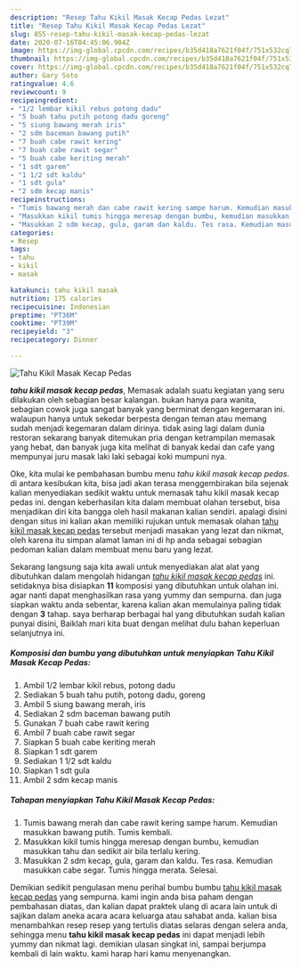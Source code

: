 ```yaml
---
description: "Resep Tahu Kikil Masak Kecap Pedas Lezat"
title: "Resep Tahu Kikil Masak Kecap Pedas Lezat"
slug: 855-resep-tahu-kikil-masak-kecap-pedas-lezat
date: 2020-07-16T04:45:06.904Z
image: https://img-global.cpcdn.com/recipes/b35d418a7621f04f/751x532cq70/tahu-kikil-masak-kecap-pedas-foto-resep-utama.jpg
thumbnail: https://img-global.cpcdn.com/recipes/b35d418a7621f04f/751x532cq70/tahu-kikil-masak-kecap-pedas-foto-resep-utama.jpg
cover: https://img-global.cpcdn.com/recipes/b35d418a7621f04f/751x532cq70/tahu-kikil-masak-kecap-pedas-foto-resep-utama.jpg
author: Gary Soto
ratingvalue: 4.6
reviewcount: 9
recipeingredient:
- "1/2 lembar kikil rebus potong dadu"
- "5 buah tahu putih potong dadu goreng"
- "5 siung bawang merah iris"
- "2 sdm baceman bawang putih"
- "7 buah cabe rawit kering"
- "7 buah cabe rawit segar"
- "5 buah cabe keriting merah"
- "1 sdt garem"
- "1 1/2 sdt kaldu"
- "1 sdt gula"
- "2 sdm kecap manis"
recipeinstructions:
- "Tumis bawang merah dan cabe rawit kering sampe harum. Kemudian masukkan bawang putih. Tumis kembali."
- "Masukkan kikil tumis hingga meresap dengan bumbu, kemudian masukkan tahu dan sedikit air bila terlalu kering."
- "Masukkan 2 sdm kecap, gula, garam dan kaldu. Tes rasa. Kemudian masukkan cabe segar. Tumis hingga merata. Selesai."
categories:
- Resep
tags:
- tahu
- kikil
- masak

katakunci: tahu kikil masak 
nutrition: 175 calories
recipecuisine: Indonesian
preptime: "PT36M"
cooktime: "PT39M"
recipeyield: "3"
recipecategory: Dinner

---
```



![Tahu Kikil Masak Kecap Pedas](https://img-global.cpcdn.com/recipes/b35d418a7621f04f/751x532cq70/tahu-kikil-masak-kecap-pedas-foto-resep-utama.jpg)

<b><i>tahu kikil masak kecap pedas</i></b>, Memasak adalah suatu kegiatan yang seru dilakukan oleh sebagian besar kalangan. bukan hanya para wanita, sebagian cowok juga sangat banyak yang berminat dengan kegemaran ini. walaupun hanya untuk sekedar berpesta dengan teman atau memang sudah menjadi kegemaran dalam dirinya. tidak asing lagi dalam dunia restoran sekarang banyak ditemukan pria dengan ketrampilan memasak yang hebat, dan banyak juga kita melihat di banyak kedai dan cafe yang mempunyai juru masak laki laki sebagai koki mumpuni nya.



Oke, kita mulai ke pembahasan bumbu menu <i>tahu kikil masak kecap pedas</i>. di antara kesibukan kita, bisa jadi akan terasa menggembirakan bila sejenak kalian menyediakan sedikit waktu untuk memasak tahu kikil masak kecap pedas ini. dengan keberhasilan kita dalam membuat olahan tersebut, bisa menjadikan diri kita bangga oleh hasil makanan kalian sendiri. apalagi disini dengan situs ini kalian akan memiliki rujukan untuk memasak olahan <u>tahu kikil masak kecap pedas</u> tersebut menjadi masakan yang lezat dan nikmat, oleh karena itu simpan alamat laman ini di hp anda sebagai sebagian pedoman kalian dalam membuat menu baru yang lezat.


Sekarang langsung saja kita awali untuk menyediakan alat alat yang dibutuhkan dalam mengolah hidangan <u><i>tahu kikil masak kecap pedas</i></u> ini. setidaknya bisa disiapkan <b>11</b> komposisi yang dibutuhkan untuk olahan ini. agar nanti dapat menghasilkan rasa yang yummy dan sempurna. dan juga siapkan waktu anda sebentar, karena kalian akan memulainya paling tidak dengan <b>3</b> tahap. saya berharap berbagai hal yang dibutuhkan sudah kalian punyai disini, Baiklah mari kita buat dengan melihat dulu bahan keperluan selanjutnya ini.

<!--inarticleads1-->

##### Komposisi dan bumbu yang dibutuhkan untuk menyiapkan Tahu Kikil Masak Kecap Pedas:

1. Ambil 1/2 lembar kikil rebus, potong dadu
1. Sediakan 5 buah tahu putih, potong dadu, goreng
1. Ambil 5 siung bawang merah, iris
1. Sediakan 2 sdm baceman bawang putih
1. Gunakan 7 buah cabe rawit kering
1. Ambil 7 buah cabe rawit segar
1. Siapkan 5 buah cabe keriting merah
1. Siapkan 1 sdt garem
1. Sediakan 1 1/2 sdt kaldu
1. Siapkan 1 sdt gula
1. Ambil 2 sdm kecap manis




<!--inarticleads2-->

##### Tahapan menyiapkan Tahu Kikil Masak Kecap Pedas:

1. Tumis bawang merah dan cabe rawit kering sampe harum. Kemudian masukkan bawang putih. Tumis kembali.
1. Masukkan kikil tumis hingga meresap dengan bumbu, kemudian masukkan tahu dan sedikit air bila terlalu kering.
1. Masukkan 2 sdm kecap, gula, garam dan kaldu. Tes rasa. Kemudian masukkan cabe segar. Tumis hingga merata. Selesai.




Demikian sedikit pengulasan menu perihal bumbu bumbu <u>tahu kikil masak kecap pedas</u> yang sempurna. kami ingin anda bisa paham dengan pembahasan diatas, dan kalian dapat praktek ulang di acara lain untuk di sajikan dalam aneka acara acara keluarga atau sahabat anda. kalian bisa menambahkan resep resep yang tertulis diatas selaras dengan selera anda, sehingga menu <b>tahu kikil masak kecap pedas</b> ini dapat menjadi lebih yummy dan nikmat lagi. demikian ulasan singkat ini, sampai berjumpa kembali di lain waktu. kami harap hari kamu menyenangkan.
